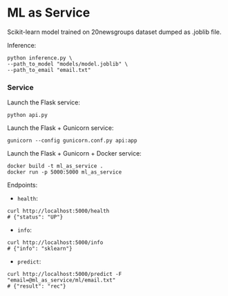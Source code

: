 # ML as Service
Scikit-learn model trained on 20newsgroups dataset dumped as .joblib file.

Inference:
```
python inference.py \
--path_to_model "models/model.joblib" \
--path_to_email "email.txt"
```

### Service
Launch the Flask service:
```
python api.py
```

Launch the Flask + Gunicorn service:
```
gunicorn --config gunicorn.conf.py api:app
```

Launch the Flask + Gunicorn + Docker service:
```
docker build -t ml_as_service .
docker run -p 5000:5000 ml_as_service
```

Endpoints:
- `health`:
```
curl http://localhost:5000/health
# {"status": "UP"}
```
- `info`:
```
curl http://localhost:5000/info
# {"info": "sklearn"}
```
- `predict`:
```
curl http://localhost:5000/predict -F "email=@ml_as_service/ml/email.txt"
# {"result": "rec"}
```
